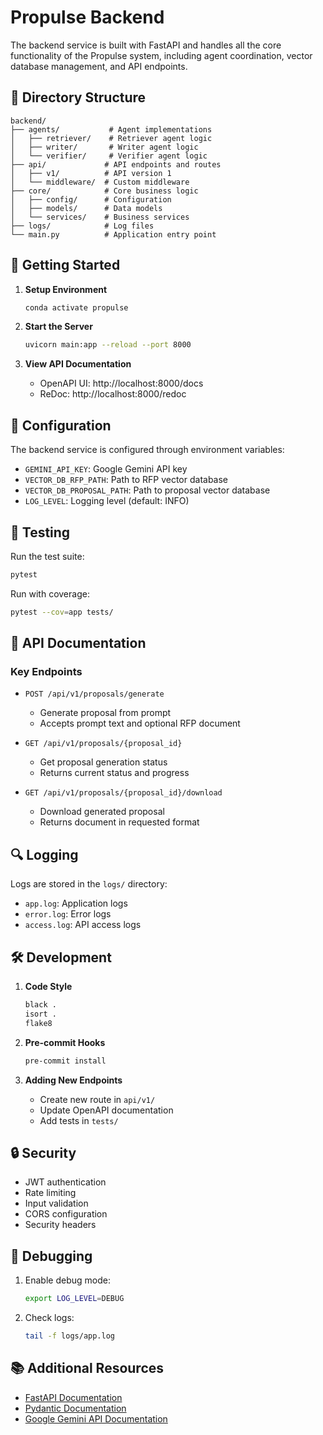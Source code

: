 # Propulse Backend

The backend service is built with FastAPI and handles all the core functionality of the Propulse system, including agent coordination, vector database management, and API endpoints.

## 📁 Directory Structure

```
backend/
├── agents/           # Agent implementations
│   ├── retriever/    # Retriever agent logic
│   ├── writer/       # Writer agent logic
│   └── verifier/     # Verifier agent logic
├── api/             # API endpoints and routes
│   ├── v1/          # API version 1
│   └── middleware/  # Custom middleware
├── core/            # Core business logic
│   ├── config/      # Configuration
│   ├── models/      # Data models
│   └── services/    # Business services
├── logs/            # Log files
└── main.py          # Application entry point
```

## 🚀 Getting Started

1. **Setup Environment**
   ```bash
   conda activate propulse
   ```

2. **Start the Server**
   ```bash
   uvicorn main:app --reload --port 8000
   ```

3. **View API Documentation**
   - OpenAPI UI: http://localhost:8000/docs
   - ReDoc: http://localhost:8000/redoc

## 🔧 Configuration

The backend service is configured through environment variables:

- `GEMINI_API_KEY`: Google Gemini API key
- `VECTOR_DB_RFP_PATH`: Path to RFP vector database
- `VECTOR_DB_PROPOSAL_PATH`: Path to proposal vector database
- `LOG_LEVEL`: Logging level (default: INFO)

## 🧪 Testing

Run the test suite:
```bash
pytest
```

Run with coverage:
```bash
pytest --cov=app tests/
```

## 📝 API Documentation

### Key Endpoints

- `POST /api/v1/proposals/generate`
  - Generate proposal from prompt
  - Accepts prompt text and optional RFP document

- `GET /api/v1/proposals/{proposal_id}`
  - Get proposal generation status
  - Returns current status and progress

- `GET /api/v1/proposals/{proposal_id}/download`
  - Download generated proposal
  - Returns document in requested format

## 🔍 Logging

Logs are stored in the `logs/` directory:
- `app.log`: Application logs
- `error.log`: Error logs
- `access.log`: API access logs

## 🛠️ Development

1. **Code Style**
   ```bash
   black .
   isort .
   flake8
   ```

2. **Pre-commit Hooks**
   ```bash
   pre-commit install
   ```

3. **Adding New Endpoints**
   - Create new route in `api/v1/`
   - Update OpenAPI documentation
   - Add tests in `tests/`

## 🔒 Security

- JWT authentication
- Rate limiting
- Input validation
- CORS configuration
- Security headers

## 🐛 Debugging

1. Enable debug mode:
   ```bash
   export LOG_LEVEL=DEBUG
   ```

2. Check logs:
   ```bash
   tail -f logs/app.log
   ```

## 📚 Additional Resources

- [FastAPI Documentation](https://fastapi.tiangolo.com/)
- [Pydantic Documentation](https://pydantic-docs.helpmanual.io/)
- [Google Gemini API Documentation](https://cloud.google.com/vertex-ai/docs/generative-ai/model-reference/gemini) 